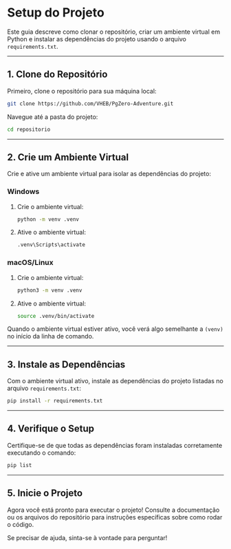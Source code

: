 # Setup do Projeto

Este guia descreve como clonar o repositório, criar um ambiente virtual em Python e instalar as dependências do projeto usando o arquivo `requirements.txt`.

---

## 1. **Clone do Repositório**

Primeiro, clone o repositório para sua máquina local:

```bash
git clone https://github.com/VHEB/PgZero-Adventure.git
```

Navegue até a pasta do projeto:

```bash
cd repositorio
```

---

## 2. **Crie um Ambiente Virtual**

Crie e ative um ambiente virtual para isolar as dependências do projeto:

### **Windows**

1. Crie o ambiente virtual:
   ```bash
   python -m venv .venv
   ```

2. Ative o ambiente virtual:
   ```bash
   .venv\Scripts\activate
   ```

### **macOS/Linux**

1. Crie o ambiente virtual:
   ```bash
   python3 -m venv .venv
   ```

2. Ative o ambiente virtual:
   ```bash
   source .venv/bin/activate
   ```

Quando o ambiente virtual estiver ativo, você verá algo semelhante a `(venv)` no início da linha de comando.

---

## 3. **Instale as Dependências**

Com o ambiente virtual ativo, instale as dependências do projeto listadas no arquivo `requirements.txt`:

```bash
pip install -r requirements.txt
```

---

## 4. **Verifique o Setup**

Certifique-se de que todas as dependências foram instaladas corretamente executando o comando:

```bash
pip list
```

---

## 5. **Inicie o Projeto**

Agora você está pronto para executar o projeto! Consulte a documentação ou os arquivos do repositório para instruções específicas sobre como rodar o código.

Se precisar de ajuda, sinta-se à vontade para perguntar!

